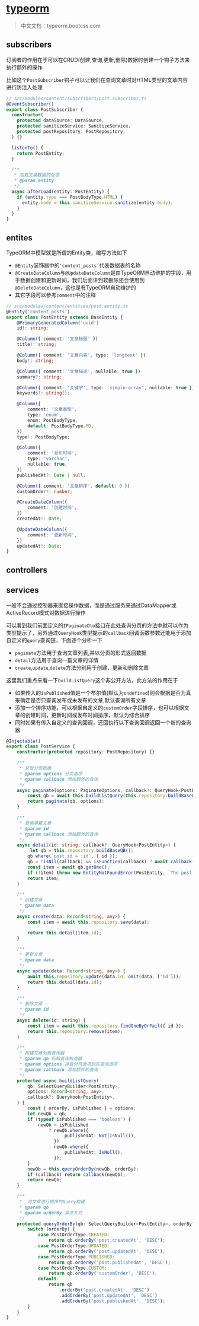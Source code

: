# [typeorm](https://typeorm.io)
> 中文文档：typeorm.bootcss.com

## subscribers
订阅者的作用在于可以在CRUD(创建,查询,更新,删除)数据时创建一个钩子方法来执行额外的操作

比如这个`PostSubscriber`钩子可以让我们在查询文章时对HTML类型的文章内容进行防注入处理

```ts
// src/modules/content/subscribers/post.subscriber.ts
@EventSubscriber()
export class PostSubscriber {
  constructor(
    protected dataSource: DataSource,
    protected sanitizeService: SanitizeService,
    protected postRepository: PostRepository,
  ) {}

  listenTo() {
    return PostEntity;
  }

  /**
   * 加载文章数据的处理
   * @param entity
   */
  async afterLoad(entity: PostEntity) {
    if (entity.type === PostBodyType.HTML) {
      entity.body = this.sanitizeService.sanitize(entity.body);
    }
  }
}
```

## entites
TypeORM中模型就是所谓的Entity类，编写方法如下

- `@Entity`装饰器中的`'content_posts'`代表数据表的名称
- `@CreateDateColumn`与`@UpdateDateColumn`是由TypeORM自动维护的字段，用于数据创建和更新时间，我们后面讲到软删除还会使用到`@DeleteDateColumn`，这也是有TypeORM自动维护的
- 其它字段可以参考`comment`中的注释
```ts
// src/modules/content/entities/post.entity.ts
@Entity('content_posts')
export class PostEntity extends BaseEntity {
    @PrimaryGeneratedColumn('uuid')
    id!: string;

    @Column({ comment: '文章标题' })
    title!: string;

    @Column({ comment: '文章内容', type: 'longtext' })
    body!: string;

    @Column({ comment: '文章描述', nullable: true })
    summary?: string;

    @Column({ comment: '关键字', type: 'simple-array', nullable: true })
    keywords?: string[];

    @Column({
        comment: '文章类型',
        type: 'enum',
        enum: PostBodyType,
        default: PostBodyType.MD,
    })
    type!: PostBodyType;

    @Column({
        comment: '发布时间',
        type: 'varchar',
        nullable: true,
    })
    publishedAt?: Date | null;

    @Column({ comment: '文章排序', default: 0 })
    customOrder!: number;

    @CreateDateColumn({
        comment: '创建时间',
    })
    createdAt!: Date;

    @UpdateDateColumn({
        comment: '更新时间',
    })
    updatedAt!: Date;
}
```

## controllers


## services
一般不会通过控制器来直接操作数据，而是通过服务来通过DataMapper或ActiveRecord模式对数据进行操作

可以看到我们前面定义的`IPaginateDto`接口在此处查询分页的方法中就可以作为类型提示了，另外通过`QueryHook`类型提示的`callback`回调函数参数还能用于添加自定义的`query`查询链，下面逐个分析一下

- `paginate`方法用于查询文章列表,并以分页的形式返回数据
- `detail`方法用于查询一篇文章的详情
- `create`,`update`,`delete`方法分别用于创建，更新和删除文章

这里我们重点来看一下`buildListQuery`这个非公开方法，此方法的作用在于

- 如果传入的`isPublished`值是一个布尔值(默认为`undefined`)则会根据是否为真来确定是否只查询发布或未发布的文章,默认查询所有文章
- 添加一个排序功能，可以根据自定义的`customOrder`字段排序，也可以根据文章的创建时间，更新时间或发布时间排序，默认为综合排序
- 同时如果有传入自定义的查询回调，还回执行以下查询回调返回一个新的查询器

```ts
@Injectable()
export class PostService {
    constructor(protected repository: PostRepository) {}

    /**
     * 获取分页数据
     * @param options 分页选项
     * @param callback 添加额外的查询
     */
    async paginate(options: PaginateOptions, callback?: QueryHook<PostEntity>) {
        const qb = await this.buildListQuery(this.repository.buildBaseQB(), options, callback);
        return paginate(qb, options);
    }

    /**
     * 查询单篇文章
     * @param id
     * @param callback 添加额外的查询
     */
    async detail(id: string, callback?: QueryHook<PostEntity>) {
         let qb = this.repository.buildBaseQB();
        qb.where(`post.id = :id`, { id });
        qb = !isNil(callback) && isFunction(callback) ? await callback(qb) : qb;
        const item = await qb.getOne();
        if (!item) throw new EntityNotFoundError(PostEntity, `The post ${id} not exists!`);
        return item;
    }

    /**
     * 创建文章
     * @param data
     */
    async create(data: Record<string, any>) {
        const item = await this.repository.save(data);

        return this.detail(item.id);
    }

    /**
     * 更新文章
     * @param data
     */
    async update(data: Record<string, any>) {
        await this.repository.update(data.id, omit(data, ['id']));
        return this.detail(data.id);
    }

    /**
     * 删除文章
     * @param id
     */
    async delete(id: string) {
        const item = await this.repository.findOneByOrFail({ id });
        return this.repository.remove(item);
    }

    /**
     * 构建文章列表查询器
     * @param qb 初始查询构造器
     * @param options 排查分页选项后的查询选项
     * @param callback 添加额外的查询
     */
    protected async buildListQuery(
        qb: SelectQueryBuilder<PostEntity>,
        options: Record<string, any>,
        callback?: QueryHook<PostEntity>,
    ) {
        const { orderBy, isPublished } = options;
        let newQb = qb;
        if (typeof isPublished === 'boolean') {
            newQb = isPublished
                ? newQb.where({
                      publishedAt: Not(IsNull()),
                  })
                : newQb.where({
                      publishedAt: IsNull(),
                  });
        }
        newQb = this.queryOrderBy(newQb, orderBy);
        if (callback) return callback(newQb);
        return newQb;
    }

    /**
     *  对文章进行排序的Query构建
     * @param qb
     * @param orderBy 排序方式
     */
    protected queryOrderBy(qb: SelectQueryBuilder<PostEntity>, orderBy?: PostOrderType) {
        switch (orderBy) {
            case PostOrderType.CREATED:
                return qb.orderBy('post.createdAt', 'DESC');
            case PostOrderType.UPDATED:
                return qb.orderBy('post.updatedAt', 'DESC');
            case PostOrderType.PUBLISHED:
                return qb.orderBy('post.publishedAt', 'DESC');
            case PostOrderType.CUSTOM:
                return qb.orderBy('customOrder', 'DESC');
            default:
                return qb
                    .orderBy('post.createdAt', 'DESC')
                    .addOrderBy('post.updatedAt', 'DESC')
                    .addOrderBy('post.publishedAt', 'DESC');
        }
    }
}
```